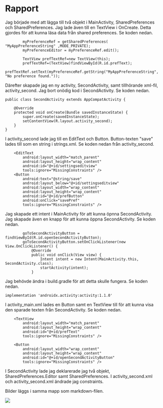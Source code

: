 
# Rapport

Jag började med att lägga till två objekt i MainActivity, SharedPreferences och SharedPreferences.
Jag lade även till en TextView i OnCreate. Detta gjordes för att kunna läsa data från shared 
preferences. Se koden nedan.
```
        myPreferenceRef = getSharedPreferences( "MyAppPreferenceString" ,MODE_PRIVATE);
        myPreferenceEditor = myPreferenceRef.edit();

        TextView prefTextRef=new TextView(this);
        prefTextRef=(TextView)findViewById(R.id.prefText);
        prefTextRef.setText(myPreferenceRef.getString("MyAppPreferenceString", "No preference found."));
```
Därefter skapade jag en ny activity, SecondActivity, samt tillhörande xml-fil, activity_second. Jag
bort onödig kod i SecondActivity. Se koden nedan.
```
public class SecondActivity extends AppCompatActivity {

    @Override
    protected void onCreate(Bundle savedInstanceState) {
        super.onCreate(savedInstanceState);
        setContentView(R.layout.activity_second);
    }
}
```
I activity_second lade jag till en EditText och Button. Button-texten "save" lades till 
som en string i strings.xml. Se koden nedan från activity_second.
```
    <EditText
        android:layout_width="match_parent"
        android:layout_height="wrap_content"
        android:id="@+id/settingseditview"
        tools:ignore="MissingConstraints" />
    <Button
        android:text="@string/save"
        android:layout_below="@+id/settingseditview"
        android:layout_width="wrap_content"
        android:layout_height="wrap_content"
        android:id="@+id/prefButton"
        android:onClick="savePref"
        tools:ignore="MissingConstraints" />
```
Jag skapade ett intent i MainActivity för att kunna öpnna SecondActivity. Jag skapade även en knapp
för att kunna öppna SecondActivity. Se koden nedan.
```
        goToSecondActivityButton = findViewById(R.id.openSecondActivityButton);
        goToSecondActivityButton.setOnClickListener(new View.OnClickListener() {
            @Override
            public void onClick(View view) {
                Intent intent = new Intent(MainActivity.this, SecondActivity.class);
                startActivity(intent);
            }
```
Jag behövde ändra i build.gradle för att detta skulle fungera. Se koden nedan.
```
implementation 'androidx.activity:activity:1.1.0'
```
I activity_main.xml lades en Button samt en TextView till för att kunna visa den sparade texten från
SecondActivity. Se koden nedan.
```
    <TextView
        android:layout_width="match_parent"
        android:layout_height="wrap_content"
        android:id="@+id/prefText"
        tools:ignore="MissingConstraints" />

    <Button
        android:layout_width="wrap_content"
        android:layout_height="wrap_content"
        android:id="@+id/openSecondActivityButton"
        tools:ignore="MissingConstraints" />
```

I SecondActivity lade jag deklarerade jag två objekt, SharedPreferences.Editor samt SharedPreferences.
I activity_second.xml och activity_second.xml ändrade jag constraints. 

Bilder läggs i samma mapp som markdown-filen.

![](android.png)
